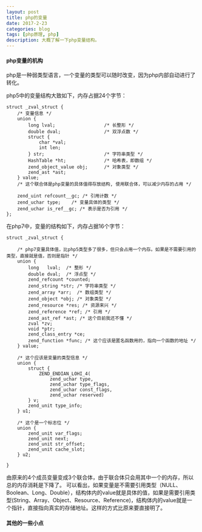 ```yaml
---
layout: post
title: php的变量
date: 2017-2-23
categories: blog
tags: [php原理, php]
description: 大概了解一下php变量结构。
---
```


#### php变量的机构 ####

php是一种弱类型语言，一个变量的类型可以随时改变，因为php内部自动进行了转化。

php5中的变量结构大致如下，内存占据24个字节：
```
struct _zval_struct {
    /* 变量信息 */
    union {
	    long lval;                  /* 长整形 */
	    double dval;                /* 双浮点数 */
	    struct {
	        char *val;
	        int len;
	    } str;                      /* 字符串类型 */
	    HashTable *ht;              /* 哈希表，即数组 */
	    zend_object_value obj;      /* 对象类型 */
	    zend_ast *ast;
	} value;
	/* 这个联合体是php变量的具体值得存放结构, 使用联合体，可以减少内存的占用 */

    zend_uint refcount__gc; /* 引用计数 */
    zend_uchar type;    /* 变量具体的类型 */
    zend_uchar is_ref__gc; /* 表示是否为引用 */
};
```


在php7中，变量的结构如下，内存占据16个字节：
```
struct _zval_struct {

	/* php7变量具体值，比php5类型多了很多，但只会占用一个内存。如果是不需要引用的类型，直接就是值，否则是指针 */
	union {
		long   lval;  /* 整形 */
		double dval;  /* 浮点型 */
		zend_refcount *counted;
		zend_string *str; /* 字符串类型 */
		zend_array *arr;  /* 数组类型 */
		zend_object *obj; /* 对象类型 */
		zend_resource *res; /* 资源来兴 */
		zend_reference *ref; /* 引用 */
		zend_ast_ref *ast; /* 这个目前我还不懂 */
		zval *zv;
		void *ptr;
		zend_class_entry *ce;
		zend_function *func; /* 这个应该是匿名函数用的，指向一个函数的地址 */
	} value;

	/* 这个应该是变量的类型信息 */
	union {
		struct {
			ZEND_ENDIAN_LOHI_4(
				zend_uchar type,
				zend_uchar type_flags,
				zend_uchar const_flags,
				zend_uchar reserved)
		} v;
		zend_unit type_info;
	} u1;

	/* 这个是一个标志位 */
	union {
		zend_unit var_flags;
		zend_unit next;
		zend_unit str_offset;
		zend_unit cache_slot;
	} u2;

}
```
由原来的4个成员变量变成3个联合体，由于联合体只会用其中一个的内存，所以总的内存消耗是下降了。
可以看出，如果变量是不需要引用类型（NULL、Boolean、Long、Double），结构体内的value就是具体的值，如果是需要引用类型(String、Array、Object、Resource、Reference)，结构体内的value就是一个指针，直接指向真实的存储地址。这样的方式比原来要直接明了。



#### 其他的一些小点 ####



